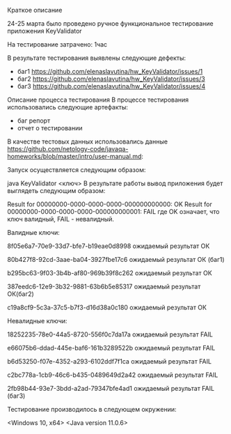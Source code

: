 Краткое описание

24-25 марта было проведено ручное функциональное тестирование приложения KeyValidator

На тестирование затрачено: 1час

В результате тестирования выявлены следующие дефекты:

 - баг1  https://github.com/elenaslavutina/hw_KeyValidator/issues/1
 - баг2  https://github.com/elenaslavutina/hw_KeyValidator/issues/3
 - баг3  https://github.com/elenaslavutina/hw_KeyValidator/issues/4

Описание процесса тестирования
В процессе тестирования использовались следующие артефакты:

 - баг репорт
 - отчет о тестировании

В качестве тестовых данных использовались данные <https://github.com/netology-code/javaqa-homeworks/blob/master/intro/user-manual.md>:

Запуск осуществляется следующим образом:

java KeyValidator <ключ>
В результате работы вывод приложения будет выглядеть следующим образом:

Result for 00000000-0000-0000-0000-000000000000: OK
Result for 00000000-0000-0000-0000-000000000001: FAIL
где OK означает, что ключ валидный, FAIL - невалидный.

Валидные ключи:

8f05e6a7-70e9-33d7-bfe7-b19eae0d8998 ожидаемый результат ОК

80b427f8-92cd-3aae-ba04-3927fbe17c6 ожидаемый результат ОК (баг1)

b295bc63-9f03-3b4b-af80-969b39f8c262 ожидаемый результат ОК

387eedc6-12e9-3b32-9881-63b6b5e85317 ожидаемый результат ОК(баг2)

c19a8cf9-5c3a-37c5-b7f3-d16d38a0c180 ожидаемый результат ОК


Невалидные ключи:

18252235-78e0-44a5-8720-556f0c7da17a ожидаемый результат FAIL 

e66075b6-ddad-445e-baf6-161b3289522b ожидаемый результат FAIL 

b6d53250-f07e-4352-a293-6102ddf7f1ca ожидаемый результат FAIL 

c2bc778a-1cb9-46c6-b435-0489649d2a42 ожидаемый результат FAIL 

2fb98b44-93e7-3bdd-a2ad-79347bfe4ad1 ожидаемый результат FAIL (баг3)



Тестирование производилось в следующем окружении:

<Windows 10, x64>
<Java version 11.0.6>
